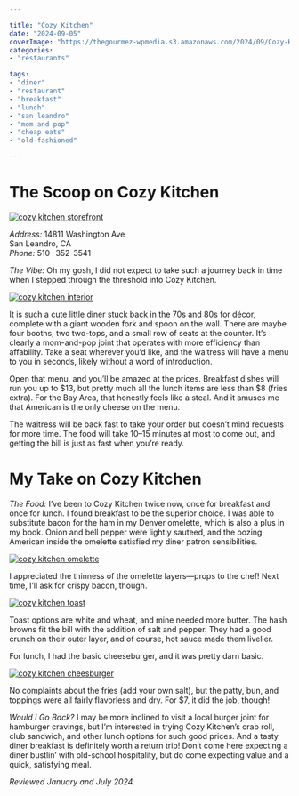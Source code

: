```yaml
---

title: "Cozy Kitchen"
date: "2024-09-05"
coverImage: "https://thegourmez-wpmedia.s3.amazonaws.com/2024/09/Cozy-Kitchen-+(1).jpg"
categories:
- "restaurants"

tags:
- "diner"
- "restaurant"
- "breakfast"
- "lunch"
- "san leandro"
- "mom and pop"
- "cheap eats"
- "old-fashioned"

---
```


# The Scoop on Cozy Kitchen

[![cozy kitchen storefront](https://thegourmez-wpmedia.s3.amazonaws.com/2024/09/Cozy-Kitchen-+(3).jpg)](https://thegourmez-wpmedia.s3.amazonaws.com/2024/09/Cozy-Kitchen-+(3).jpg)

*Address:* 14811 Washington Ave\
San Leandro, CA\
*Phone:* 510- 352-3541

*The Vibe:* Oh my gosh, I did not expect to take such a journey back in time when I stepped through the threshold into Cozy Kitchen.

[![cozy kitchen interior](https://thegourmez-wpmedia.s3.amazonaws.com/2024/09/Cozy-Kitchen-+(1).jpg)](https://thegourmez-wpmedia.s3.amazonaws.com/2024/09/Cozy-Kitchen-+(1).jpg)

It is such a cute little diner stuck back in the 70s and 80s for décor, complete with a giant wooden fork and spoon on the wall. There are maybe four booths, two two-tops, and a small row of seats at the counter. It’s clearly a mom-and-pop joint that operates with more efficiency than affability. Take a seat wherever you’d like, and the waitress will have a menu to you in seconds, likely without a word of introduction.

Open that menu, and you’ll be amazed at the prices. Breakfast dishes will run you up to \$13, but pretty much all the lunch items are less than \$8 (fries extra). For the Bay Area, that honestly feels like a steal. And it amuses me that American is the only cheese on the menu.

The waitress will be back fast to take your order but doesn’t mind requests for more time. The food will take 10–15 minutes at most to come out, and getting the bill is just as fast when you’re ready.

# My Take on Cozy Kitchen

*The Food:* I’ve been to Cozy Kitchen twice now, once for breakfast and once for lunch. I found breakfast to be the superior choice. I was able to substitute bacon for the ham in my Denver omelette, which is also a plus in my book. Onion and bell pepper were lightly sauteed, and the oozing American inside the omelette satisfied my diner patron sensibilities.

[![cozy kitchen omelette](https://thegourmez-wpmedia.s3.amazonaws.com/2024/09/Cozy-Kitchen-Jan-2024-1.jpg)](https://thegourmez-wpmedia.s3.amazonaws.com/2024/09/Cozy-Kitchen-Jan-2024-1.jpg)

I appreciated the thinness of the omelette layers—props to the chef! Next time, I’ll ask for crispy bacon, though.

[![cozy kitchen toast](https://thegourmez-wpmedia.s3.amazonaws.com/2024/09/Cozy-Kitchen-Jan-2024-2.jpg)](https://thegourmez-wpmedia.s3.amazonaws.com/2024/09/Cozy-Kitchen-Jan-2024-2.jpg)

Toast options are white and wheat, and mine needed more butter. The hash browns fit the bill with the addition of salt and pepper. They had a good crunch on their outer layer, and of course, hot sauce made them livelier.

For lunch, I had the basic cheeseburger, and it was pretty darn basic.

[![cozy kitchen cheesburger](https://thegourmez-wpmedia.s3.amazonaws.com/2024/09/Cozy-Kitchen-+(2).jpg)](https://thegourmez-wpmedia.s3.amazonaws.com/2024/09/Cozy-Kitchen-+(2).jpg)

No complaints about the fries (add your own salt), but the patty, bun, and toppings were all fairly flavorless and dry. For \$7, it did the job, though!

*Would I Go Back?* I may be more inclined to visit a local burger joint for hamburger cravings, but I’m interested in trying Cozy Kitchen’s crab roll, club sandwich, and other lunch options for such good prices. And a tasty diner breakfast is definitely worth a return trip! Don’t come here expecting a diner bustlin’ with old-school hospitality, but do come expecting value and a quick, satisfying meal.

*Reviewed January and July 2024.*
